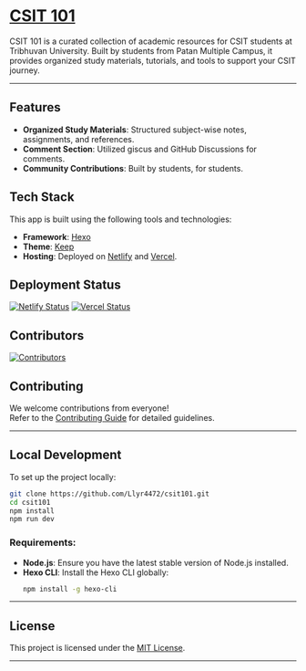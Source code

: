 # [CSIT 101](https://csit101.netlify.app/)

CSIT 101 is a curated collection of academic resources for CSIT students at Tribhuvan University. Built by students from Patan Multiple Campus, it provides organized study materials, tutorials, and tools to support your CSIT journey.

---

## Features

- **Organized Study Materials**: Structured subject-wise notes, assignments, and references.
- **Comment Section**: Utilized giscus and GitHub Discussions for comments.
- **Community Contributions**: Built by students, for students.



## Tech Stack

This app is built using the following tools and technologies:

- **Framework**: [Hexo](https://hexo.io/) 
- **Theme**: [Keep](https://github.com/XPoet/hexo-theme-keep)
- **Hosting**: Deployed on [Netlify](https://www.netlify.com/) and [Vercel](https://vercel.com/).



## Deployment Status
[![Netlify Status](https://api.netlify.com/api/v1/badges/7e21e3f1-cbf3-4fad-9db6-3c48a3b40105/deploy-status)](https://app.netlify.com/sites/csit101/deploys)
[![Vercel Status](https://therealsujitk-vercel-badge.vercel.app/?app=pmccsit)](https://vercel.com)


## Contributors
[![Contributors](https://contrib.rocks/image?repo=Llyr4472/csit101)](https://github.com/Llyr4472/csit101/graphs/contributors)



## Contributing

We welcome contributions from everyone!\
Refer to the [Contributing Guide](source/_posts/CSIT/Contributing.md) for detailed guidelines.

---

## Local Development

To set up the project locally:

```bash
git clone https://github.com/Llyr4472/csit101.git
cd csit101
npm install
npm run dev
```

### Requirements:

- **Node.js**: Ensure you have the latest stable version of Node.js installed.
- **Hexo CLI**: Install the Hexo CLI globally:
  ```bash
  npm install -g hexo-cli
  ```

---

## License

This project is licensed under the [MIT License](LICENSE).

---

